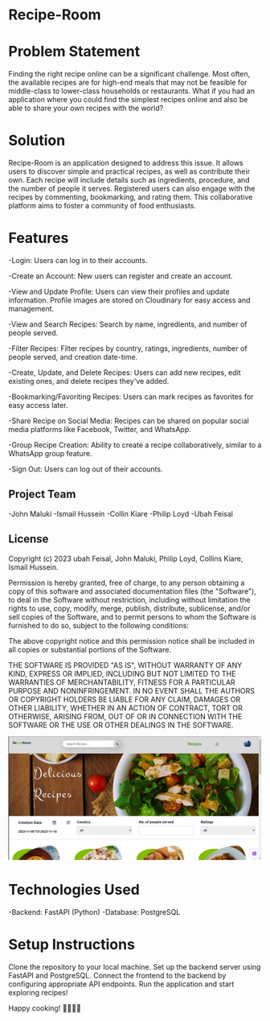 # Recipe-Room

# Problem Statement
Finding the right recipe online can be a significant challenge. Most often, the available recipes are for high-end meals that may not be feasible for middle-class to lower-class households or restaurants. What if you had an application where you could find the simplest recipes online and also be able to share your own recipes with the world?

# Solution
Recipe-Room is an application designed to address this issue. It allows users to discover simple and practical recipes, as well as contribute their own. Each recipe will include details such as ingredients, procedure, and the number of people it serves.
Registered users can also engage with the recipes by commenting, bookmarking, and rating them. This collaborative platform aims to foster a community of food enthusiasts.

# Features
-Login: 
    Users can log in to their accounts.
    
-Create an Account:
     New users can register and create an account.
     
-View and Update Profile:
     Users can view their profiles and update information. Profile images are stored on Cloudinary for easy access and management.
     
-View and Search Recipes:
    Search by name, ingredients, and number of people served.
    
-Filter Recipes:
    Filter recipes by country, ratings, ingredients, number of people served, and creation date-time.
    
-Create, Update, and Delete Recipes:
    Users can add new recipes, edit existing ones, and delete recipes they've added.
    
-Bookmarking/Favoriting Recipes:
    Users can mark recipes as favorites for easy access later.
    
-Share Recipe on Social Media:
    Recipes can be shared on popular social media platforms like Facebook, Twitter, and WhatsApp.
    
-Group Recipe Creation:
    Ability to create a recipe collaboratively, similar to a WhatsApp group feature.
    
-Sign Out:
     Users can log out of their accounts.

## Project Team
-John Maluki
-Ismail Hussein
-Collin Kiare
-Philip Loyd
-Ubah Feisal



## License

Copyright (c) 2023  ubah Feisal, John Maluki, Philip Loyd, Collins Kiare, Ismail Hussein.

Permission is hereby granted, free of charge, to any person obtaining a copy
of this software and associated documentation files (the "Software"), to deal
in the Software without restriction, including without limitation the rights
to use, copy, modify, merge, publish, distribute, sublicense, and/or sell
copies of the Software, and to permit persons to whom the Software is
furnished to do so, subject to the following conditions:

The above copyright notice and this permission notice shall be included in all
copies or substantial portions of the Software.

THE SOFTWARE IS PROVIDED "AS IS", WITHOUT WARRANTY OF ANY KIND, EXPRESS OR
IMPLIED, INCLUDING BUT NOT LIMITED TO THE WARRANTIES OF MERCHANTABILITY,
FITNESS FOR A PARTICULAR PURPOSE AND NONINFRINGEMENT. IN NO EVENT SHALL THE
AUTHORS OR COPYRIGHT HOLDERS BE LIABLE FOR ANY CLAIM, DAMAGES OR OTHER
LIABILITY, WHETHER IN AN ACTION OF CONTRACT, TORT OR OTHERWISE, ARISING FROM,
OUT OF OR IN CONNECTION WITH THE SOFTWARE OR THE USE OR OTHER DEALINGS IN THE
SOFTWARE.


![landing page img](/doc/WhatsApp%20Image%202023-11-09%20at%2018.01.11.jpeg)

# Technologies Used
-Backend: FastAPI (Python)
-Database: PostgreSQL

# Setup Instructions
Clone the repository to your local machine.
Set up the backend server using FastAPI and PostgreSQL.
Connect the frontend to the backend by configuring appropriate API endpoints.
Run the application and start exploring recipes!

Happy cooking! 🥘🍲🥗🍰
